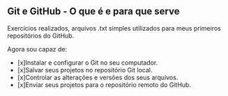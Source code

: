 ## Git e GitHub - O que é e para que serve

Exercícios realizados, arquivos .txt simples utilizados para meus primeiros repositórios do GitHub.

Agora sou capaz de:
- [x]Instalar e configurar o Git no seu computador.
- [x]Salvar seus projetos no repositório Git local.
- [x]Controlar as alterações e versões dos seus arquivos.
- [x]Enviar seus projetos para o repositório remoto do GitHub.
